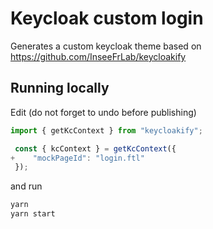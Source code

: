# Keycloak custom login

Generates a custom keycloak theme based on https://github.com/InseeFrLab/keycloakify

## Running locally

Edit (do not forget to undo before publishing)

```typescript
import { getKcContext } from "keycloakify";

 const { kcContext } = getKcContext({
+    "mockPageId": "login.ftl"
 });
```

and run

```bash
yarn
yarn start
```